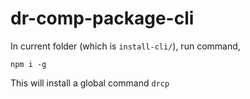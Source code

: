 # dr-comp-package-cli
In current folder (which is `install-cli/`), run command,

```
npm i -g
```
This will install a global command `drcp`
